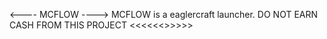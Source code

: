 <---- MCFLOW ---->
MCFLOW is a eaglercraft launcher.
DO NOT EARN CASH FROM THIS PROJECT
<<<<<<<END>>>>>>
